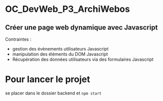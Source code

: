 # OC_DevWeb_P3_ArchiWebos
## Créer une page web dynamique avec Javascript
Contraintes :
+ gestion des évènements utilisateurs Javascript
+ manipulation des éléments du DOM Javascript
+ Récupération des données utilisateurs via des formulaires Javascript

 # Pour lancer le projet
 se placer dans le dossier backend et `npm start`
 
